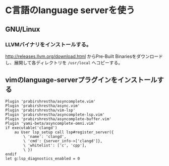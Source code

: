 # C言語のlanguage serverを使う

## GNU/Linux

### LLVMバイナリをインストールする。

http://releases.llvm.org/download.html からPre-Built Binariesをダウンロードし、展開して各ディレクトリを `/usr/local` へコピーする。

## vimのlanguage-serverプラグインをインストールする

```
Plugin 'prabirshrestha/asyncomplete.vim'
Plugin 'prabirshrestha/async.vim'
Plugin 'prabirshrestha/vim-lsp'
Plugin 'prabirshrestha/asyncomplete-lsp.vim'
Plugin 'prabirshrestha/asyncomplete-buffer.vim'
Plugin 'yami-beta/asyncomplete-omni.vim'
if executable('clangd')
    au User lsp_setup call lsp#register_server({
        \ 'name': 'clangd',
        \ 'cmd': {server_info->['clangd']},
        \ 'whitelist': ['c', 'cpp'],
        \ })
endif
let g:lsp_diagnostics_enabled = 0
```
